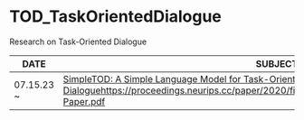 # TOD_TaskOrientedDialogue
Research on Task-Oriented Dialogue 

|DATE|SUBJECT|UPDATED|
|----|-------|-------|
|07.15.23 ~ |[SimpleTOD: A Simple Language Model for Task-Oriented Dialogue](https://proceedings.neurips.cc/paper/2020/file/e946209592563be0f01c844ab2170f0c-Paper.pdf)https://proceedings.neurips.cc/paper/2020/file/e946209592563be0f01c844ab2170f0c-Paper.pdf | Paper Seminar | 
